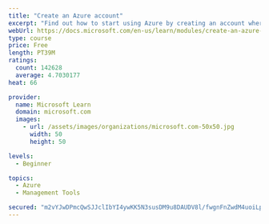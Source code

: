 ```yaml
---
title: "Create an Azure account"
excerpt: "Find out how to start using Azure by creating an account where you’ll see services and personal settings for identity, billing, and preferences."
webUrl: https://docs.microsoft.com/en-us/learn/modules/create-an-azure-account/
type: course
price: Free
length: PT39M
ratings:
  count: 142628
  average: 4.7030177
heat: 66

provider:
  name: Microsoft Learn
  domain: microsoft.com
  images:
    - url: /assets/images/organizations/microsoft.com-50x50.jpg
      width: 50
      height: 50

levels:
  - Beginner

topics:
  - Azure
  - Management Tools

secured: "m2vYJwDPmcQwSJJclIbYI4ywKK5N3susDM9u8DAUDV8l/fwgnFnZwdM4uoiLpJkQS0Judtl4kjTVt1BISDRrOPZfgE1s+/TZ7ijUVSa3HayLV2SgirR0ldS1OJmbvOo46igMwnajKgql4A7m5tCsDDmMtrwab+HtNsNtIoIVl+gNCdtk5JwHhzFIBH/NJKQK+y9mUZPHwYNKlDKDrgI3mj1TL+YpNnfq+ypfOvET8p+bGBsEoXPfUUIWKLzybJMN2Thaq9aq/Ie97MRQl7QOCMcECsTFXeaSNtxvdtZKAShS947ZtYf7KHQFCrUfW5r9BXRdIGFRUSabJAaQXunR4qa9ed5PYLqRheevTthzZdU5ewFkh8SZMgoS72sbh504kVUIlXxTC+W7f61N12M7C0/sbZyQ4FI1phyH4pLluaVH/BCTxABcGyCN4dfQ+7JY;BGhLPmwYvtrrWcQ0xY8KuQ=="
---
```



